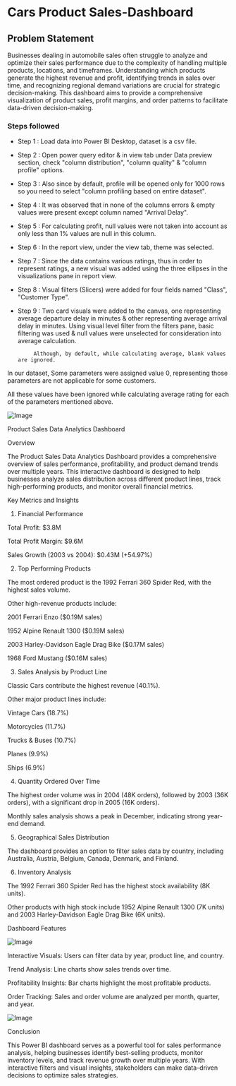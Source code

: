 
# Cars Product Sales-Dashboard


## Problem Statement

Businesses dealing in automobile sales often struggle to analyze and optimize their sales performance due to the complexity of handling multiple products, locations, and timeframes. Understanding which products generate the highest revenue and profit, identifying trends in sales over time, and recognizing regional demand variations are crucial for strategic decision-making. This dashboard aims to provide a comprehensive visualization of product sales, profit margins, and order patterns to facilitate data-driven decision-making.

### Steps followed 

- Step 1 : Load data into Power BI Desktop, dataset is a csv file.
- Step 2 : Open power query editor & in view tab under Data preview section, check "column distribution", "column quality" & "column profile" options.
- Step 3 : Also since by default, profile will be opened only for 1000 rows so you need to select "column profiling based on entire dataset".
- Step 4 : It was observed that in none of the columns errors & empty values were present except column named "Arrival Delay".
- Step 5 : For calculating profit, null values were not taken into account as only less than 1% values are null in this column.
- Step 6 : In the report view, under the view tab, theme was selected.
- Step 7 : Since the data contains various ratings, thus in order to represent ratings, a new visual was added using the three ellipses in the visualizations pane in report view. 
- Step 8 : Visual filters (Slicers) were added for four fields named "Class", "Customer Type".
- Step 9 : Two card visuals were added to the canvas, one representing average departure delay in minutes & other representing average arrival delay in minutes.
           Using visual level filter from the filters pane, basic filtering was used & null values were unselected for consideration into average calculation.
           
           Although, by default, while calculating average, blank values are ignored.
  
In our dataset, Some parameters were assigned value 0, representing those parameters are not applicable for some customers.

All these values have been ignored while calculating average rating for each of the parameters mentioned above.


![Image](https://github.com/user-attachments/assets/321ee5ee-bd30-419a-aaf9-f3b0cc2f611c)



        
Product Sales Data Analytics Dashboard

Overview

The Product Sales Data Analytics Dashboard provides a comprehensive overview of sales performance, profitability, and product demand trends over multiple years. This interactive dashboard is designed to help businesses analyze sales distribution across different product lines, track high-performing products, and monitor overall financial metrics.

Key Metrics and Insights

1. Financial Performance

Total Profit: $3.8M

Total Profit Margin: $9.6M

Sales Growth (2003 vs 2004): $0.43M (+54.97%)

2. Top Performing Products

The most ordered product is the 1992 Ferrari 360 Spider Red, with the highest sales volume.

Other high-revenue products include:

2001 Ferrari Enzo ($0.19M sales)

1952 Alpine Renault 1300 ($0.19M sales)

2003 Harley-Davidson Eagle Drag Bike ($0.17M sales)

1968 Ford Mustang ($0.16M sales)

3. Sales Analysis by Product Line

Classic Cars contribute the highest revenue (40.1%).

Other major product lines include:

Vintage Cars (18.7%)

Motorcycles (11.7%)

Trucks & Buses (10.7%)

Planes (9.9%)

Ships (6.9%)

4. Quantity Ordered Over Time

The highest order volume was in 2004 (48K orders), followed by 2003 (36K orders), with a significant drop in 2005 (16K orders).

Monthly sales analysis shows a peak in December, indicating strong year-end demand.

5. Geographical Sales Distribution

The dashboard provides an option to filter sales data by country, including Australia, Austria, Belgium, Canada, Denmark, and Finland.

6. Inventory Analysis

The 1992 Ferrari 360 Spider Red has the highest stock availability (8K units).

Other products with high stock include 1952 Alpine Renault 1300 (7K units) and 2003 Harley-Davidson Eagle Drag Bike (6K units).

Dashboard Features

![Image](https://github.com/user-attachments/assets/b50a5c2a-3e01-43c9-9113-04403be26120)

Interactive Visuals: Users can filter data by year, product line, and country.

Trend Analysis: Line charts show sales trends over time.

Profitability Insights: Bar charts highlight the most profitable products.

Order Tracking: Sales and order volume are analyzed per month, quarter, and year.


![Image](https://github.com/user-attachments/assets/23a49294-9f38-4438-91d3-f43d4803917b)


Conclusion

This Power BI dashboard serves as a powerful tool for sales performance analysis, helping businesses identify best-selling products, monitor inventory levels, and track revenue growth over multiple years. With interactive filters and visual insights, stakeholders can make data-driven decisions to optimize sales strategies.
